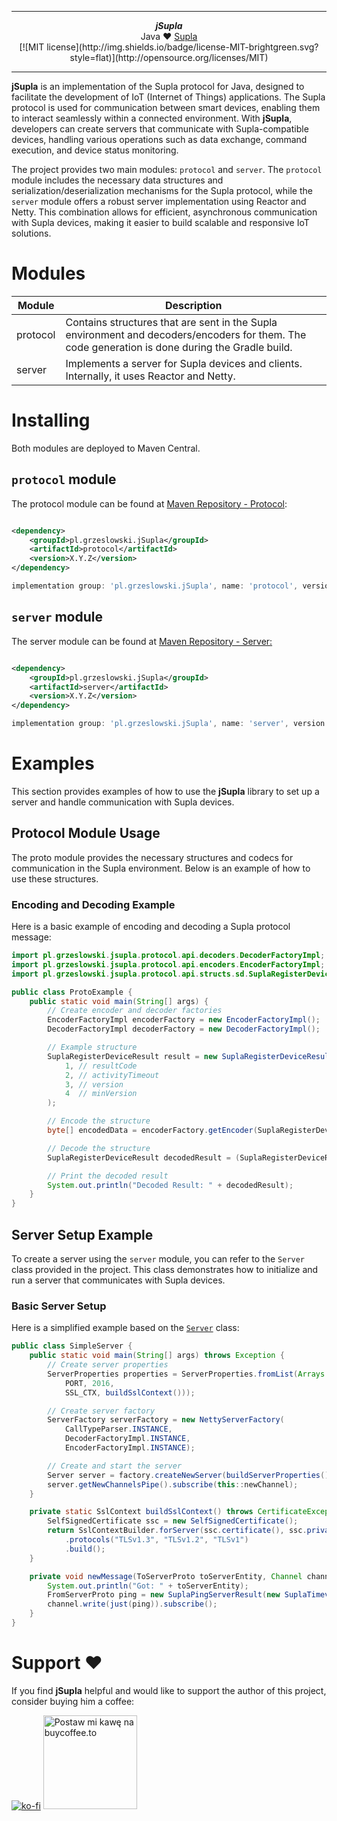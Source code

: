 ***

<div align="center">
    <b><em>jSupla</em></b><br>
    Java ❤️ <a href="https://supla.org">Supla</a>
</div>

<div align="center">
[![MIT license](http://img.shields.io/badge/license-MIT-brightgreen.svg?style=flat)](http://opensource.org/licenses/MIT)
</div>

***

**jSupla** is an implementation of the Supla protocol for Java, designed to facilitate the development of IoT (Internet
of Things) applications. The Supla protocol is used for communication between smart devices, enabling them to interact
seamlessly within a connected environment. With **jSupla**, developers can create servers that communicate with
Supla-compatible devices, handling various operations such as data exchange, command execution, and device status
monitoring.

The project provides two main modules: `protocol` and `server`. The `protocol` module includes the necessary data
structures and serialization/deserialization mechanisms for the Supla protocol, while the `server` module offers a
robust server implementation using Reactor and Netty. This combination allows for efficient, asynchronous communication
with Supla devices, making it easier to build scalable and responsive IoT solutions.

# Modules

| Module   | Description                                                                                                                                     |
|----------|-------------------------------------------------------------------------------------------------------------------------------------------------|
| protocol | Contains structures that are sent in the Supla environment and decoders/encoders for them. The code generation is done during the Gradle build. |
| server   | Implements a server for Supla devices and clients. Internally, it uses Reactor and Netty.                                                       |

# Installing

Both modules are deployed to Maven Central.

## `protocol` module

The protocol module can be found
at [Maven Repository - Protocol](https://mvnrepository.com/artifact/pl.grzeslowski.jSupla/protocol):

```xml

<dependency>
	<groupId>pl.grzeslowski.jSupla</groupId>
	<artifactId>protocol</artifactId>
	<version>X.Y.Z</version>
</dependency>
```

```groovy
implementation group: 'pl.grzeslowski.jSupla', name: 'protocol', version: 'X.Y.Z'
```

## `server` module

The server module can be found
at [Maven Repository - Server:](https://mvnrepository.com/artifact/pl.grzeslowski.jSupla/server)

```xml

<dependency>
	<groupId>pl.grzeslowski.jSupla</groupId>
	<artifactId>server</artifactId>
	<version>X.Y.Z</version>
</dependency>
```

```groovy
implementation group: 'pl.grzeslowski.jSupla', name: 'server', version: 'X.Y.Z'
```

# Examples

This section provides examples of how to use the **jSupla** library to set up a server and handle communication with
Supla devices.

## Protocol Module Usage

The proto module provides the necessary structures and codecs for communication in the Supla environment. Below is an
example of how to use these structures.

### Encoding and Decoding Example

Here is a basic example of encoding and decoding a Supla protocol message:

```java
import pl.grzeslowski.jsupla.protocol.api.decoders.DecoderFactoryImpl;
import pl.grzeslowski.jsupla.protocol.api.encoders.EncoderFactoryImpl;
import pl.grzeslowski.jsupla.protocol.api.structs.sd.SuplaRegisterDeviceResult;

public class ProtoExample {
	public static void main(String[] args) {
		// Create encoder and decoder factories
		EncoderFactoryImpl encoderFactory = new EncoderFactoryImpl();
		DecoderFactoryImpl decoderFactory = new DecoderFactoryImpl();

		// Example structure
		SuplaRegisterDeviceResult result = new SuplaRegisterDeviceResult(
			1, // resultCode
			2, // activityTimeout
			3, // version
			4  // minVersion
		);

		// Encode the structure
		byte[] encodedData = encoderFactory.getEncoder(SuplaRegisterDeviceResult.class).encode(result);

		// Decode the structure
		SuplaRegisterDeviceResult decodedResult = (SuplaRegisterDeviceResult) decoderFactory.getDecoder(SuplaRegisterDeviceResult.class).decode(encodedData);

		// Print the decoded result
		System.out.println("Decoded Result: " + decodedResult);
	}
}
```

## Server Setup Example

To create a server using the `server` module, you can refer to the `Server` class provided in the project. This class
demonstrates how to initialize and run a server that communicates with Supla devices.

### Basic Server Setup

Here is a simplified example based on
the [`Server`](https://github.com/magx2/jSupla/blob/master/server/src/test/java/pl/grzeslowski/jsupla/server/Server.java)
class:

```java
public class SimpleServer {
	public static void main(String[] args) throws Exception {
		// Create server properties
		ServerProperties properties = ServerProperties.fromList(Arrays.asList(
			PORT, 2016,
			SSL_CTX, buildSslContext()));

		// Create server factory
		ServerFactory serverFactory = new NettyServerFactory(
			CallTypeParser.INSTANCE,
			DecoderFactoryImpl.INSTANCE,
			EncoderFactoryImpl.INSTANCE);

		// Create and start the server
		Server server = factory.createNewServer(buildServerProperties());
		server.getNewChannelsPipe().subscribe(this::newChannel);
	}

	private static SslContext buildSslContext() throws CertificateException, SSLException {
		SelfSignedCertificate ssc = new SelfSignedCertificate();
		return SslContextBuilder.forServer(ssc.certificate(), ssc.privateKey())
			.protocols("TLSv1.3", "TLSv1.2", "TLSv1")
			.build();
	}

	private void newMessage(ToServerProto toServerEntity, Channel channel) {
		System.out.println("Got: " + toServerEntity);
		FromServerProto ping = new SuplaPingServerResult(new SuplaTimeval(0, 0));
		channel.write(just(ping)).subscribe();
	}
}
```

# Support ❤️

If you find **jSupla** helpful and would like to support the author of this project, consider buying him a coffee:

[![ko-fi](https://ko-fi.com/img/githubbutton_sm.svg)](https://ko-fi.com/S6S8UBWWY) <a href="https://buycoffee.to/magx2" target="_blank"><img src="https://buycoffee.to/btn/buycoffeeto-btn-primary.svg" alt="Postaw mi kawę na buycoffee.to" width="150"></a>